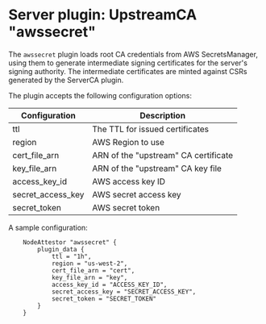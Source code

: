 # Server plugin: UpstreamCA "awssecret"

The `awssecret` plugin loads root CA credentials from AWS SecretsManager, using
them to generate intermediate signing certificates for the server's signing
authority. The intermediate certificates are minted against CSRs generated by
the ServerCA plugin.

The plugin accepts the following configuration options:

| Configuration           | Description                           |
| ----------------------- | ------------------------------------- |
| ttl                     | The TTL for issued certificates       |
| region                  | AWS Region to use                     |
| cert_file_arn           | ARN of the "upstream" CA certificate  |
| key_file_arn            | ARN of the "upstream" CA key file     |
| access_key_id           | AWS access key ID                     |
| secret_access_key       | AWS secret access key                 |
| secret_token            | AWS secret token                      |

A sample configuration:

```
    NodeAttestor "awssecret" {
        plugin_data {
            ttl = "1h",
            region = "us-west-2",
            cert_file_arn = "cert",
            key_file_arn = "key",
            access_key_id = "ACCESS_KEY_ID",
            secret_access_key = "SECRET_ACCESS_KEY",
            secret_token = "SECRET_TOKEN"
        }
    }
```
